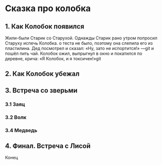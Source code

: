 # Сказка про колобка

## 1. Как Колобок появился
Жили-были Старик со Старухой. Однажды Старик рано утром попросил Старуху испечь Колобка.
о теста не было, поэтому она слепила его из пластилина.
Дед посмотрел и сказал: «Ну, зато не испортится!» —git  и пошёл пить чай.
Колобок ожил, выпрыгнул в окно и покатился по деревне, крича: «Я Колобок, и я токсичен!»git
## 2. Как Колобок убежал

## 3. Встреча со зверьми

### 3.1 Заяц
 
### 3.2 Волк

### 3.4 Медведь

## 4. Финал. Встреча с Лисой
Конец
